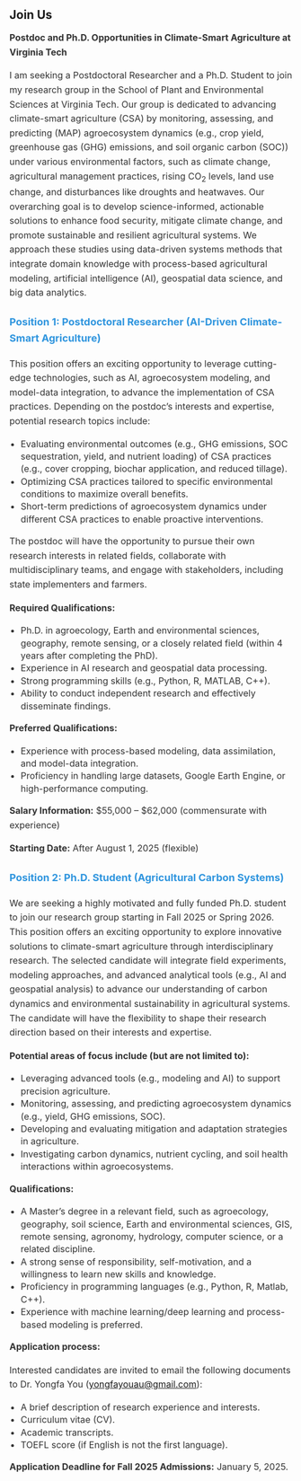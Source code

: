 <h1 id="Join Us"></h1>

<h2 style="margin: 0px 0px 10px;">Join Us</h2>

<div style="font-size: 16px; line-height: 1.6; color: #333;">
  <p><strong>Postdoc and Ph.D. Opportunities in Climate-Smart Agriculture at Virginia Tech</strong></p>
  <p>
    I am seeking a Postdoctoral Researcher and a Ph.D. Student to join my research group in the 
    School of Plant and Environmental Sciences at Virginia Tech. Our group is dedicated to advancing 
    climate-smart agriculture (CSA) by monitoring, assessing, and predicting (MAP) agroecosystem 
    dynamics (e.g., crop yield, greenhouse gas (GHG) emissions, and soil organic carbon (SOC)) under 
    various environmental factors, such as climate change, agricultural management practices, rising 
    CO<sub>2</sub> levels, land use change, and disturbances like droughts and heatwaves. Our overarching 
    goal is to develop science-informed, actionable solutions to enhance food security, mitigate climate 
    change, and promote sustainable and resilient agricultural systems. We approach these studies using 
    data-driven systems methods that integrate domain knowledge with process-based agricultural modeling, 
    artificial intelligence (AI), geospatial data science, and big data analytics.
  </p>

  <h3 style="font-size: 18px; color: #2f95de;">Position 1: Postdoctoral Researcher (AI-Driven Climate-Smart Agriculture)</h3>
  <p>
    This position offers an exciting opportunity to leverage cutting-edge technologies, such as AI, 
    agroecosystem modeling, and model-data integration, to advance the implementation of CSA practices. 
    Depending on the postdoc’s interests and expertise, potential research topics include:
  </p>
  <ul style="margin: 0; padding-left: 20px; line-height: 1.4;">
    <li>Evaluating environmental outcomes (e.g., GHG emissions, SOC sequestration, yield, and nutrient loading) of CSA practices (e.g., cover cropping, biochar application, and reduced tillage).</li>
    <li>Optimizing CSA practices tailored to specific environmental conditions to maximize overall benefits.</li>
    <li>Short-term predictions of agroecosystem dynamics under different CSA practices to enable proactive interventions.</li>
  </ul>
  <p>
    The postdoc will have the opportunity to pursue their own research interests in related fields, 
    collaborate with multidisciplinary teams, and engage with stakeholders, including state implementers 
    and farmers.
  </p>

  <p><strong>Required Qualifications:</strong></p>
  <ul style="margin: 0; padding-left: 20px; line-height: 1.4;">
    <li>Ph.D. in agroecology, Earth and environmental sciences, geography, remote sensing, or a closely related field (within 4 years after completing the PhD).</li>
    <li>Experience in AI research and geospatial data processing.</li>
    <li>Strong programming skills (e.g., Python, R, MATLAB, C++).</li>
    <li>Ability to conduct independent research and effectively disseminate findings.</li>
  </ul>

  <p><strong>Preferred Qualifications:</strong></p>
  <ul style="margin: 0; padding-left: 20px; line-height: 1.4;">
    <li>Experience with process-based modeling, data assimilation, and model-data integration.</li>
    <li>Proficiency in handling large datasets, Google Earth Engine, or high-performance computing.</li>
  </ul>

  <p><strong>Salary Information:</strong> $55,000 – $62,000 (commensurate with experience)</p>
  <p><strong>Starting Date:</strong> After August 1, 2025 (flexible)</p>

  <h3 style="font-size: 18px; color: #2f95de;">Position 2: Ph.D. Student (Agricultural Carbon Systems)</h3>
  <p>
    We are seeking a highly motivated and fully funded Ph.D. student to join our research group starting in 
    Fall 2025 or Spring 2026. This position offers an exciting opportunity to explore innovative solutions 
    to climate-smart agriculture through interdisciplinary research. The selected candidate will integrate 
    field experiments, modeling approaches, and advanced analytical tools (e.g., AI and geospatial analysis) 
    to advance our understanding of carbon dynamics and environmental sustainability in agricultural systems. 
    The candidate will have the flexibility to shape their research direction based on their interests and expertise.
  </p>

  <p><strong>Potential areas of focus include (but are not limited to):</strong></p>
  <ul style="margin: 0; padding-left: 20px; line-height: 1.4;">
    <li>Leveraging advanced tools (e.g., modeling and AI) to support precision agriculture.</li>
    <li>Monitoring, assessing, and predicting agroecosystem dynamics (e.g., yield, GHG emissions, SOC).</li>
    <li>Developing and evaluating mitigation and adaptation strategies in agriculture.</li>
    <li>Investigating carbon dynamics, nutrient cycling, and soil health interactions within agroecosystems.</li>
  </ul>

  <p><strong>Qualifications:</strong></p>
  <ul style="margin: 0; padding-left: 20px; line-height: 1.4;">
    <li>A Master’s degree in a relevant field, such as agroecology, geography, soil science, Earth and environmental sciences, GIS, remote sensing, agronomy, hydrology, computer science, or a related discipline.</li>
    <li>A strong sense of responsibility, self-motivation, and a willingness to learn new skills and knowledge.</li>
    <li>Proficiency in programming languages (e.g., Python, R, Matlab, C++).</li>
    <li>Experience with machine learning/deep learning and process-based modeling is preferred.</li>
  </ul>

  <p><strong>Application process:</strong></p>
  <p>
    Interested candidates are invited to email the following documents to Dr. Yongfa You (<a href="mailto:yongfayouau@gmail.com">yongfayouau@gmail.com</a>):
  </p>
  <ul style="margin: 0; padding-left: 20px; line-height: 1.4;">
    <li>A brief description of research experience and interests.</li>
    <li>Curriculum vitae (CV).</li>
    <li>Academic transcripts.</li>
    <li>TOEFL score (if English is not the first language).</li>
  </ul>

  <p><strong>Application Deadline for Fall 2025 Admissions:</strong> January 5, 2025.</p>
</div>
